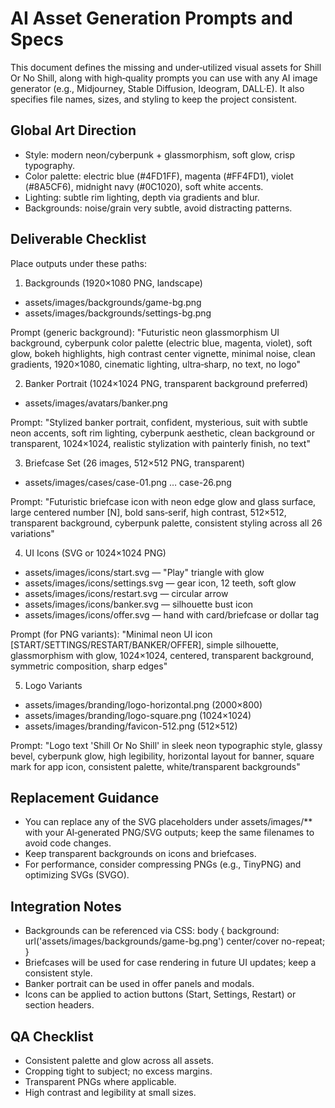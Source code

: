 # AI Asset Generation Prompts and Specs

This document defines the missing and under‑utilized visual assets for Shill Or No Shill, along with high‑quality prompts you can use with any AI image generator (e.g., Midjourney, Stable Diffusion, Ideogram, DALL·E). It also specifies file names, sizes, and styling to keep the project consistent.

## Global Art Direction
- Style: modern neon/cyberpunk + glassmorphism, soft glow, crisp typography.
- Color palette: electric blue (#4FD1FF), magenta (#FF4FD1), violet (#8A5CF6), midnight navy (#0C1020), soft white accents.
- Lighting: subtle rim lighting, depth via gradients and blur.
- Backgrounds: noise/grain very subtle, avoid distracting patterns.

## Deliverable Checklist
Place outputs under these paths:

1) Backgrounds (1920×1080 PNG, landscape)
- assets/images/backgrounds/game-bg.png
- assets/images/backgrounds/settings-bg.png

Prompt (generic background):
"Futuristic neon glassmorphism UI background, cyberpunk color palette (electric blue, magenta, violet), soft glow, bokeh highlights, high contrast center vignette, minimal noise, clean gradients, 1920×1080, cinematic lighting, ultra‑sharp, no text, no logo"

2) Banker Portrait (1024×1024 PNG, transparent background preferred)
- assets/images/avatars/banker.png

Prompt:
"Stylized banker portrait, confident, mysterious, suit with subtle neon accents, soft rim lighting, cyberpunk aesthetic, clean background or transparent, 1024×1024, realistic stylization with painterly finish, no text"

3) Briefcase Set (26 images, 512×512 PNG, transparent)
- assets/images/cases/case-01.png … case-26.png

Prompt:
"Futuristic briefcase icon with neon edge glow and glass surface, large centered number [N], bold sans‑serif, high contrast, 512×512, transparent background, cyberpunk palette, consistent styling across all 26 variations"

4) UI Icons (SVG or 1024×1024 PNG)
- assets/images/icons/start.svg — "Play" triangle with glow
- assets/images/icons/settings.svg — gear icon, 12 teeth, soft glow
- assets/images/icons/restart.svg — circular arrow
- assets/images/icons/banker.svg — silhouette bust icon
- assets/images/icons/offer.svg — hand with card/briefcase or dollar tag

Prompt (for PNG variants):
"Minimal neon UI icon [START/SETTINGS/RESTART/BANKER/OFFER], simple silhouette, glassmorphism with glow, 1024×1024, centered, transparent background, symmetric composition, sharp edges"

5) Logo Variants
- assets/images/branding/logo-horizontal.png (2000×800)
- assets/images/branding/logo-square.png (1024×1024)
- assets/images/branding/favicon-512.png (512×512)

Prompt:
"Logo text 'Shill Or No Shill' in sleek neon typographic style, glassy bevel, cyberpunk glow, high legibility, horizontal layout for banner, square mark for app icon, consistent palette, white/transparent backgrounds"

## Replacement Guidance
- You can replace any of the SVG placeholders under assets/images/** with your AI‑generated PNG/SVG outputs; keep the same filenames to avoid code changes.
- Keep transparent backgrounds on icons and briefcases.
- For performance, consider compressing PNGs (e.g., TinyPNG) and optimizing SVGs (SVGO).

## Integration Notes
- Backgrounds can be referenced via CSS: body { background: url('assets/images/backgrounds/game-bg.png') center/cover no-repeat; }
- Briefcases will be used for case rendering in future UI updates; keep a consistent style.
- Banker portrait can be used in offer panels and modals.
- Icons can be applied to action buttons (Start, Settings, Restart) or section headers.

## QA Checklist
- Consistent palette and glow across all assets.
- Cropping tight to subject; no excess margins.
- Transparent PNGs where applicable.
- High contrast and legibility at small sizes.